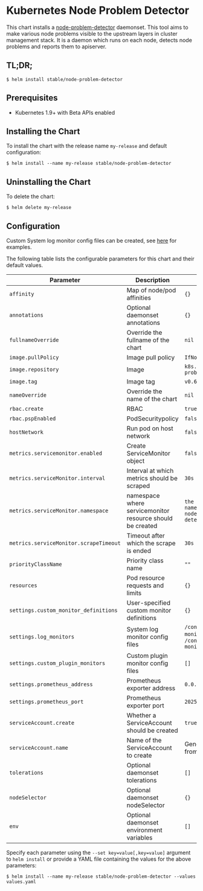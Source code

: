# Kubernetes Node Problem Detector

This chart installs a [node-problem-detector](https://github.com/kubernetes/node-problem-detector) daemonset. This tool aims to make various node problems visible to the upstream layers in cluster management stack. It is a daemon which runs on each node, detects node problems and reports them to apiserver.

## TL;DR;

```console
$ helm install stable/node-problem-detector
```

## Prerequisites

- Kubernetes 1.9+ with Beta APIs enabled

## Installing the Chart

To install the chart with the release name `my-release` and default configuration:

```console
$ helm install --name my-release stable/node-problem-detector
```

## Uninstalling the Chart

To delete the chart:

```console
$ helm delete my-release
```

## Configuration

Custom System log monitor config files can be created, see [here](https://github.com/kubernetes/node-problem-detector/tree/master/config) for examples.

The following table lists the configurable parameters for this chart and their default values.

| Parameter                             | Description                                               | Default                                                      |
|---------------------------------------|-----------------------------------------------------------|--------------------------------------------------------------|
| `affinity`                            | Map of node/pod affinities                                | `{}`                                                         |
| `annotations`                         | Optional daemonset annotations                            | `{}`                                                         |
| `fullnameOverride`                    | Override the fullname of the chart                        | `nil`                                                        |
| `image.pullPolicy`                    | Image pull policy                                         | `IfNotPresent`                                               |
| `image.repository`                    | Image                                                     | `k8s.gcr.io/node-problem-detector`                           |
| `image.tag`                           | Image tag                                                 | `v0.6.3`                                                     |
| `nameOverride`                        | Override the name of the chart                            | `nil`                                                        |
| `rbac.create`                         | RBAC                                                      | `true`                                                       |
| `rbac.pspEnabled`                     | PodSecuritypolicy                                         | `false`                                                      |
| `hostNetwork`                         | Run pod on host network                                   | `false`                                                      |
| `metrics.servicemonitor.enabled`      | Create ServiceMonitor object	                            | `false`                                                      |
| `metrics.serviceMonitor.interval`     | Interval at which metrics should be scraped               | `30s`                                                        |
| `metrics.serviceMonitor.namespace`    | namespace where servicemonitor resource should be created | `the same namespace as node problem detector`                |
| `metrics.serviceMonitor.scrapeTimeout`| Timeout after which the scrape is ended	                | `30s`                                                        |
| `priorityClassName`                   | Priority class name                                       | `""`                                                         |
| `resources`                           | Pod resource requests and limits                          | `{}`                                                         |
| `settings.custom_monitor_definitions` | User-specified custom monitor definitions                 | `{}`                                                         |
| `settings.log_monitors`               | System log monitor config files                           | `/config/kernel-monitor.json`, `/config/docker-monitor.json` |
| `settings.custom_plugin_monitors`     | Custom plugin monitor config files                        | `[]`                                                         |
| `settings.prometheus_address`         | Prometheus exporter address                               | `0.0.0.0`                                                    |
| `settings.prometheus_port`            | Prometheus exporter port                                  | `20257`                                                      |
| `serviceAccount.create`               | Whether a ServiceAccount should be created                | `true`                                                       |
| `serviceAccount.name`                 | Name of the ServiceAccount to create                      | Generated value from template                                |
| `tolerations`                         | Optional daemonset tolerations                            | `[]`                                                         |
| `nodeSelector`                        | Optional daemonset nodeSelector                           | `{}`                                                         |
| `env`                                 | Optional daemonset environment variables                  | `[]`                                                         |

Specify each parameter using the `--set key=value[,key=value]` argument to `helm install` or provide a YAML file containing the values for the above parameters:

```console
$ helm install --name my-release stable/node-problem-detector --values values.yaml
```
